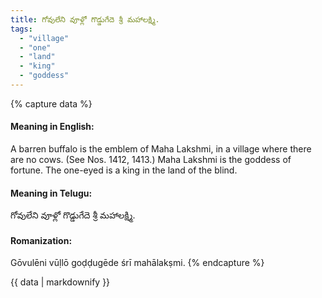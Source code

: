 ```yaml
---
title: గోవులేని వూళ్లో గొడ్డుగేదె శ్రీ మహాలక్ష్మి.
tags:
  - "village"
  - "one"
  - "land"
  - "king"
  - "goddess"
---
```


{% capture data %}
#### Meaning in English:
A barren buffalo is the emblem of Maha Lakshmi, in a village where there are no cows.
(See Nos. 1412, 1413.)
Maha Lakshmi is the goddess of fortune.
The one-eyed is a king in the land of the blind.

#### Meaning in Telugu:
గోవులేని వూళ్లో గొడ్డుగేదె శ్రీ మహాలక్ష్మి.

#### Romanization:
Gōvulēni vūḷlō goḍḍugēde śrī mahālakṣmi.
{% endcapture %}

{{ data | markdownify }}

